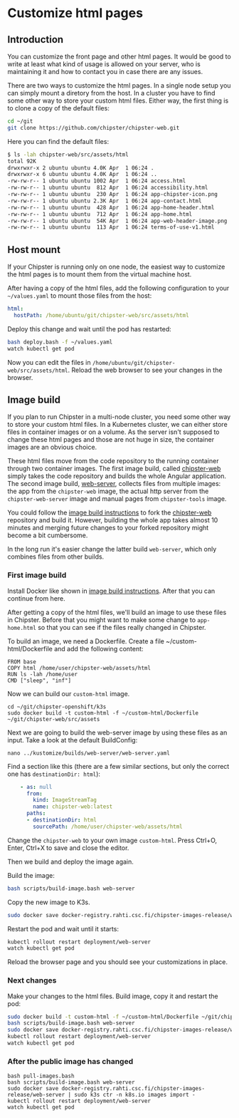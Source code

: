 # Customize html pages
## Introduction

You can customize the front page and other html pages. It would be good to write at least 
what kind of usage is allowed on your server, who is maintaining it and how to contact you in case there
are any issues.

There are two ways to customize the html pages. In a single node setup you can simply mount a diretory from the host. In a cluster you have to find some other way to store your custom html files. Either way, the first thing is to clone a copy of the default files:

```bash
cd ~/git
git clone https://github.com/chipster/chipster-web.git
```

Here you can find the default files:

```bash
$ ls -lah chipster-web/src/assets/html
total 92K
drwxrwxr-x 2 ubuntu ubuntu 4.0K Apr  1 06:24 .
drwxrwxr-x 6 ubuntu ubuntu 4.0K Apr  1 06:24 ..
-rw-rw-r-- 1 ubuntu ubuntu 1002 Apr  1 06:24 access.html
-rw-rw-r-- 1 ubuntu ubuntu  812 Apr  1 06:24 accessibility.html
-rw-rw-r-- 1 ubuntu ubuntu  230 Apr  1 06:24 app-chipster-icon.png
-rw-rw-r-- 1 ubuntu ubuntu 2.3K Apr  1 06:24 app-contact.html
-rw-rw-r-- 1 ubuntu ubuntu  428 Apr  1 06:24 app-home-header.html
-rw-rw-r-- 1 ubuntu ubuntu  712 Apr  1 06:24 app-home.html
-rw-rw-r-- 1 ubuntu ubuntu  54K Apr  1 06:24 app-web-header-image.png
-rw-rw-r-- 1 ubuntu ubuntu  113 Apr  1 06:24 terms-of-use-v1.html
```

## Host mount

If your Chipster is running only on one node, the easiest way to customize the html pages is to mount them from the virtual machine host. 

After having a copy of the html files, add the following configuration to your `~/values.yaml` to mount those files from the host:

```yaml
html:
  hostPath: /home/ubuntu/git/chipster-web/src/assets/html
```

Deploy this change and wait until the pod has restarted:

```bash
bash deploy.bash -f ~/values.yaml
watch kubectl get pod
```

Now you can edit the files in `/home/ubuntu/git/chipster-web/src/assets/html`. Reload the web
browser to see your changes in the browser.

## Image build

If you plan to run Chipster in a multi-node cluster, you need some other way to store your custom html files. In a Kubernetes cluster, we can either store files in container images or on a volume. As the server isn't supposed to change these html pages and those are not huge in size, the container images are an obvious choice. 

These html files move from the code repository to the running container through two container images. The first image build, called [chipster-web](https://github.com/chipster/chipster-openshift/blob/kustomize-builds/kustomize/builds/chipster-web/Dockerfile) simply takes the code repository and builds the whole Angular application. The second image build, [web-server](https://github.com/chipster/chipster-openshift/blob/kustomize-builds/kustomize/builds/web-server/Dockerfile), collects files from multiple images: the app from the `chipster-web` image, the actual http server from the `chipster-web-server` image and manual pages from `chipster-tools` image. 

You could follow the [image build instructions](build-image.md) to fork the [chipster-web](https://github.com/chipster/chipster-web/tree/kustomize-builds) repository and build it. However, building the whole app takes almost 10 minutes and merging future changes to your forked repository might become a bit cumbersome. 

In the long run it's easier change the latter build `web-server`, which only combines files from other builds.

### First image build

Install Docker like shown in [image build instructions](build-image.md). After that you can continue from here.

After getting a copy of the html files, we'll build an image to use these files in Chipster. Before that you might want to make some change to `app-home.html` so that you can see if the files really changed in Chipster.

To build an image, we need a Dockerfile. Create a file ~/custom-html/Dockerfile and add the following content:

```
FROM base
COPY html /home/user/chipster-web/assets/html
RUN ls -lah /home/user
CMD ["sleep", "inf"]
```


Now we can build our `custom-html` image.

```
cd ~/git/chipster-openshift/k3s
sudo docker build -t custom-html -f ~/custom-html/Dockerfile ~/git/chipster-web/src/assets
```

Next we are going to build the web-server image by using these files as an input. Take a look at the default BuildConfig:

```
nano ../kustomize/builds/web-server/web-server.yaml 
```

Find a section like this (there are a few similar sections, but only the correct one has `destinationDir: html`):

```yaml
    - as: null
      from:
        kind: ImageStreamTag
        name: chipster-web:latest
      paths:
      - destinationDir: html
        sourcePath: /home/user/chipster-web/assets/html
```

Change the `chipster-web` to your own image `custom-html`. Press Ctrl+O, Enter, Ctrl+X to save and close the editor.

Then we build and deploy the image again.

Build the image:

```bash
bash scripts/build-image.bash web-server
```

Copy the new image to K3s.

```bash
sudo docker save docker-registry.rahti.csc.fi/chipster-images-release/web-server | sudo k3s ctr -n k8s.io images import -
```

Restart the pod and wait until it starts:

```bash
kubectl rollout restart deployment/web-server
watch kubectl get pod
```

Reload the browser page and you should see your customizations in place.

### Next changes

Make your changes to the html files.
Build image, copy it and restart the pod:

```bash
sudo docker build -t custom-html -f ~/custom-html/Dockerfile ~/git/chipster-web/src/assets
bash scripts/build-image.bash web-server
sudo docker save docker-registry.rahti.csc.fi/chipster-images-release/web-server | sudo k3s ctr -n k8s.io images import -
kubectl rollout restart deployment/web-server
watch kubectl get pod
```

### After the public image has changed

```
bash pull-images.bash
bash scripts/build-image.bash web-server
sudo docker save docker-registry.rahti.csc.fi/chipster-images-release/web-server | sudo k3s ctr -n k8s.io images import -
kubectl rollout restart deployment/web-server
watch kubectl get pod
```